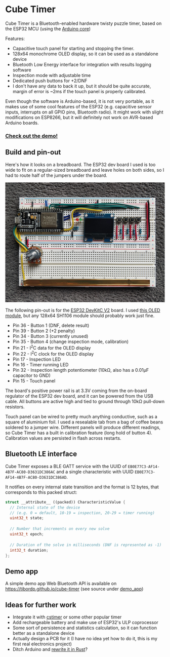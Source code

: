 # Cube Timer

Cube Timer is a Bluetooth-enabled hardware twisty puzzle timer, based on the ESP32 MCU (using the [Arduino core](https://github.com/espressif/arduino-esp32))

Features:
- Capacitive touch panel for starting and stopping the timer.
- 128x64 monochrome OLED display, so it can be used as a standalone device
- Bluetooth Low Energy interface for integration with results logging software
- Inspection mode with adjustable time
- Dedicated push buttons for +2/DNF
- I don't have any data to back it up, but it should be quite accurate, margin of error is ~2ms if the touch panel is properly calibrated.

Even though the software is Arduino-based, it is not very portable, as it makes use of some cool features of the ESP32 (e.g. capacitive sensor inputs, interrupts on all GPIO pins, Bluetooth radio). It might work with slight modifications on ESP8266, but it will definitely not work on AVR-based Arduino boards.

### [Check out the demo!](https://youtu.be/G7zfDGPaEZs)

## Build and pin-out

Here's how it looks on a breadboard. The ESP32 dev board I used is too wide to fit on a regular-sized breadboard and leave holes on both sides, so I had to route half of the jumpers under the board.

![](./docs/breadboard.jpg)

The following pin-out is for the [ESP32 DevKitC V2](https://docs.espressif.com/projects/esp-idf/en/latest/esp32/hw-reference/esp32/get-started-devkitc-v2.html) board. I used [this OLED module](https://www.az-delivery.de/en/products/1-3zoll-i2c-oled-display?variant=6571890737179), but any 128x64 SH1106 module should probably work just fine.

- Pin 36 - Button 1 (DNF, delete result) 
- Pin 39 - Button 2 (+2 penalty)
- Pin 34 - Button 3 (currently unused)
- Pin 35 - Button 4 (change inspection mode, calibration)
- Pin 21 - I<sup>2</sup>C data for the OLED display
- Pin 22 - I<sup>2</sup>C clock for the OLED display
- Pin 17 - Inspection LED
- Pin 16 - Timer running LED
- Pin 32 - Inspection length potentiometer (10kΩ, also has a 0.01μF capacitor to GND) 
- Pin 15 - Touch panel

The board's positive power rail is at 3.3V coming from the on-board regulator of the ESP32 dev board, and it can be powered from the USB cable. All buttons are active high and tied to ground through 10kΩ pull-down resistors. 

Touch panel can be wired to pretty much anything conductive, such as a square of aluminium foil. I used a resealable tab from a bag of coffee beans soldered to a jumper wire. Different panels will produce different readings, so Cube Timer has a built in calibration feature (long hold of button 4). Calibration values are persisted in flash across restarts.

## Bluetooth LE interface

Cube Timer exposes a BLE GATT service with the UUID of `EB0E77C3-AF14-4B7F-AC80-D3631DC386AC` and a single characteristic with UUID `EB0E77C3-AF14-4B7F-AC80-D3631DC386AD`.

It notifies on every internal state transition and the format is 12 bytes, that corresponds to this packed struct:

```cpp
struct __attribute__ ((packed)) CharacteristicValue {
  // Internal state of the device 
  // (e.g. 0 = default, 10-19 = inspection, 20-29 = timer running)
  uint32_t state;    
  
  // Number that increments on every new solve
  uint32_t epoch;
  
  // Duration of the solve in milliseconds (DNF is represented as -1)
  int32_t duration;  
};
```

## Demo app

A simple demo app Web Bluetooth API is available on https://tibordp.github.io/cube-timer (see source under [demo_app](./demo_app))

## Ideas for further work

- Integrate it with [cstimer](https://cstimer.net/) or some other popular timer
- Add rechargeable battery and make use of ESP32's ULP coprocessor
- Some sort of persistence and statistics calculation, so it can function better as a standalone device
- Actually design a PCB for it (I have no idea yet how to do it, this is my first real electronics project)
- Ditch Arduino and [rewrite it in Rust](https://github.com/MabezDev/rust-xtensa)?